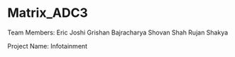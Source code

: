 # Matrix_ADC3
Team Members:
 Eric Joshi
 Grishan Bajracharya
 Shovan Shah
 Rujan Shakya

Project Name:
Infotainment
